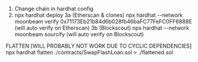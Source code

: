 1) Change chain in hardhat config
2) npx hardhat deploy
3a (Etherscan & clones) npx hardhat --network moonbeam verify 0x71173Eb21b84d6b028fb46baFC77FeFC0FF6888E (will auto verify on Etherscan)
3b (Blockscout) npx hardhat --network moonbeam sourcify (will auto verify on Blockscout)


FLATTEN [WILL PROBABLY NOT WORK DUE TO CYCLIC DEPENDENCIES]
npx hardhat flatten ./contracts/SwapFlashLoan.sol > ./flattened.sol